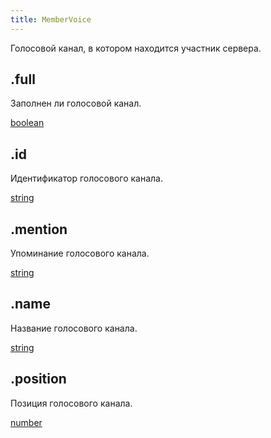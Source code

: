 ```yaml
---
title: MemberVoice
---
```


Голосовой канал, в котором находится участник сервера.

## .full

Заполнен ли голосовой канал.

[boolean](https://developer.mozilla.org/ru/docs/Web/JavaScript/Reference/Global_Objects/Boolean)

## .id

Идентификатор голосового канала.

[string](https://developer.mozilla.org/ru/docs/Web/JavaScript/Reference/Global_Objects/String)

## .mention

Упоминание голосового канала.

[string](https://developer.mozilla.org/ru/docs/Web/JavaScript/Reference/Global_Objects/String)

## .name

Название голосового канала.

[string](https://developer.mozilla.org/ru/docs/Web/JavaScript/Reference/Global_Objects/String)

## .position

Позиция голосового канала.

[number](https://developer.mozilla.org/ru/docs/Web/JavaScript/Reference/Global_Objects/Number)
